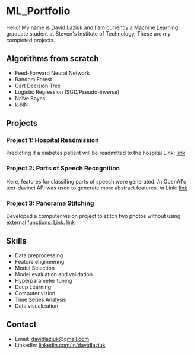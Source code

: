 # ML_Portfolio
Hello! My name is David Laziuk and I am currently a Machine Learning graduate student 
at Steven's Institute of Technology. These are my completed projects. 

<!--
## Live Website

A live version of this website can be found [here](https://example.com/).

## Technologies Used

-->
## Algorithms from scratch
- Feed-Forward Neural Network 
- Random Forest
- Cart Decision Tree
- Logistic Regression (SGD/Pseudo-inverse)
- Naïve Bayes
- k-NN

## Projects

### Project 1: Hospital Readmission
Predicting if a diabetes patient will be readmitted to the hospital
Link: [link](https://github.com/dlaziuk/ML_Portfolio/tree/main/Hospital%20Readmission)

### Project 2: Parts of Speech Recognition
Here, features for classifing parts of speech were generated. /n
OpenAI's text-davinci API was used to generate more abstract features. /n
Link: [link](https://github.com/dlaziuk/ML_Portfolio/blob/main/Parts%20Of%20Speech/PartsOfSpeech.ipynb)

### Project 3: Panorama Stitching
Developed a computer vision project to stitch two photos without using external functions. 
Link: [link](https://github.com/dlaziuk/ML_Portfolio/blob/main/Panorama%20Stitching/Panorama%20Stiching.ipynb)

## Skills
- Data preprocessing
- Feature engineering
- Model Selection
- Model evaluation and validation
- Hyperparameter tuning
- Deep Learning
- Computer vision
- Time Series Analysis
- Data visualization

## Contact
- Email: [davidlaziuk@gmail.com](mailto:davidlaziuk@gmail.com)
- LinkedIn: [linkedin.com/in/davidlaziuk](https://www.linkedin.com/in/davidlaziuk/)
